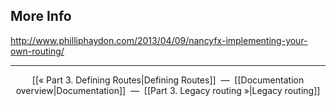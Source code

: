 ## More Info

<http://www.philliphaydon.com/2013/04/09/nancyfx-implementing-your-own-routing/>

***

<p align="center">[[« Part 3. Defining Routes|Defining Routes]]&nbsp;&nbsp;—&nbsp;&nbsp;[[Documentation overview|Documentation]]&nbsp;&nbsp;—&nbsp;&nbsp;[[Part 3. Legacy routing »|Legacy routing]]</p>